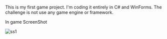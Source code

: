 This is my first game project. I'm coding it entirely in C# and WinForms. The challenge is not use any game engine or framework.


In game ScreenShot


![ss1](https://github.com/erkmangelis/2D-Game/assets/88348596/c50ce305-fece-4eb3-a059-8e376450b7a3)
